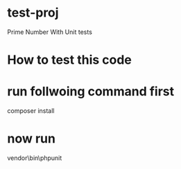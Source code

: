 # test-proj
Prime Number With Unit tests
# How to test this code
# run follwoing command first
composer install
# now run
vendor\bin\phpunit
